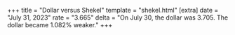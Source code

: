 +++
title = "Dollar versus Shekel"
template = "shekel.html"
[extra]
date = "July 31, 2023"
rate = "3.665"
delta = "On July 30, the dollar was 3.705. The dollar became 1.082% weaker."
+++
